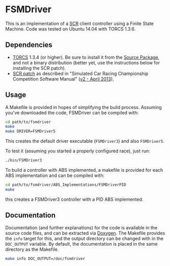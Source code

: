 FSMDriver
=========

This is an implementation of a [SCR](http://arxiv.org/abs/1304.1672) client controller using a Finite State Machine. Code was tested on Ubuntu 14.04 with TORCS 1.3.6.

Dependencies
------------

* [TORCS](http://torcs.sourceforge.net/) 1.3.4 (or higher). Be sure to install it from the [Source Package](http://torcs.sourceforge.net/index.php?name=Sections&op=viewarticle&artid=3#linux-src-all), and not a binary distribution (better yet, use the instructions below for installing the SCR patch).
* [SCR patch](http://sourceforge.net/projects/cig/files/SCR%20Championship/Server%20Linux/) as described in "Simulated Car Racing Championship Competition Software Manual" ([v2 - April 2013](http://arxiv.org/pdf/1304.1672v2)),

Usage
-----

A Makefile is provided in hopes of simplifying the build process. Assuming you've downloaded the code, FSMDriver can be compiled with:

```bash
cd path/to/fsmdriver
make
make DRIVER=FSMDriver5
```

This creates the default driver executable (```FSMDriver3```) and also ```FSMDriver5```.

To test it (assuming you started a properly configured race), just run:

```bash
./bin/FSMDriver3
```

To build a controller with ABS implemented, a makefile is provided for each ABS implementation and can be compiled with:

```bash
cd path/to/fsmdriver/ABS_Implementations/FSMDriverPID
make
```

this creates a FSMDriver3 controller with a PID ABS implemented.

Documentation
-------------

Documentation (and further explanations) for the code is available in the source code files, and can be extracted via [Doxygen](www.doxygen.org). The Makefile provides the `info` target for this, and the output directory can be changed with in the `DOC_OUTPUT` variable. By default, the documentation is placed in the same directory as the Makefile.

```bash
make info DOC_OUTPUT=/doc/fsmdriver
```
